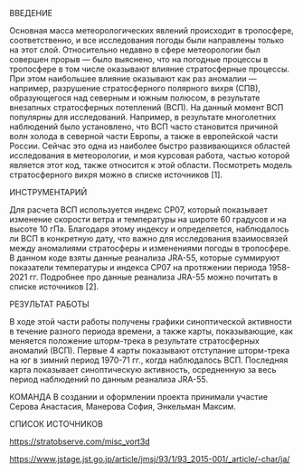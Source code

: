 ВВЕДЕНИЕ

Основная масса метеорологических явлений происходит в тропосфере, соответственно, и все исследования погоды были направлены только на этот слой. Относительно недавно в сфере метеорологии был совершен прорыв — было выяснено, что на погодные процессы в тропосфере в том числе оказывают влияние стратосферные процессы. При этом наибольшее влияние оказывают как раз аномалии — например, разрушение стратосферного полярного вихря (СПВ), образующегося над северным и южным полюсом, в результате внезапных стратосферных потеплений (ВСП). На данный момент ВСП популярны для исследований. Например, в результате многолетних наблюдений было установлено, что ВСП часто становится причиной волн холода в северной части Европы, а также в европейской части России. Сейчас это одна из наиболее быстро развивающихся областей исследования в метеорологии, и моя курсовая работа, частью которой является этот код, также относится к этой области. Посмотреть модель стратосферного вихря можно в списке источников [1].

ИНСТРУМЕНТАРИЙ

Для расчета ВСП используется индекс CP07, который показывает изменение скорости ветра и температуры на широте 60 градусов и на высоте 10 гПа. Благодаря этому индексу и определяется, наблюдалось ли ВСП в конкретную дату, что важно для исследования взаимосвязей между аномалиями стратосферы и изменениями погоды в тропосфере. В данном коде взяты данные реанализа JRA-55, которые суммируют показатели температуры и индекса CP07 на протяжении периода 1958-2021 гг. Подробнее про данные реанализа JRA-55 можно почитать в списке источников [2].

РЕЗУЛЬТАТ РАБОТЫ

В ходе этой части работы получены графики синоптической активности в течение разного периода времени, а также карты, показывающие, как меняется положение шторм-трека в результате стратосферных аномалий (ВСП). Первые 4 карты показывают отступание шторм-трека на юг в зимний период 1970-71 гг., когда наблюдалось ВСП. Последняя карта показывает синоптическую активность, осредненную за весь период наблюдений по данным реанализа JRA-55. 

КОМАНДА 
В создании и оформлении проекта принимали участие Серова Анастасия, Манерова София, Энкельман Максим. 

СПИСОК ИСТОЧНИКОВ

https://stratobserve.com/misc_vort3d

https://www.jstage.jst.go.jp/article/jmsj/93/1/93_2015-001/_article/-char/ja/
